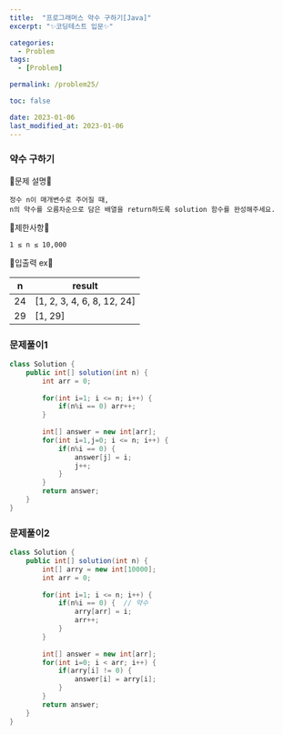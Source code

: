 ```yaml
---
title:  "프로그래머스 약수 구하기[Java]"
excerpt: "✨코딩테스트 입문✨"

categories:
  - Problem
tags:
  - [Problem]

permalink: /problem25/

toc: false

date: 2023-01-06
last_modified_at: 2023-01-06
---
```

### 약수 구하기

💫문제 설명💫

```
정수 n이 매개변수로 주어질 때, 
n의 약수를 오름차순으로 담은 배열을 return하도록 solution 함수를 완성해주세요.
```
💫제한사항💫

```
1 ≤ n ≤ 10,000
```

💫입출력 ex💫

|n|result|
|------|---|
|24|[1, 2, 3, 4, 6, 8, 12, 24]|
|29|[1, 29]|

### 문제풀이1

```java
class Solution {
    public int[] solution(int n) {
        int arr = 0;
        
        for(int i=1; i <= n; i++) {
            if(n%i == 0) arr++;
        }
        
        int[] answer = new int[arr];
        for(int i=1,j=0; i <= n; i++) {
            if(n%i == 0) {
                answer[j] = i;
                j++;
            }
        }
        return answer;
    }
}
```

### 문제풀이2

```java
class Solution {
    public int[] solution(int n) {
        int[] arry = new int[10000];
        int arr = 0;
        
        for(int i=1; i <= n; i++) {
            if(n%i == 0) {  // 약수
                arry[arr] = i;
                arr++;
            }
        }
        
        int[] answer = new int[arr];
        for(int i=0; i < arr; i++) {
            if(arry[i] != 0) {
                answer[i] = arry[i];
            }
        }
        return answer;
    }
}
```
